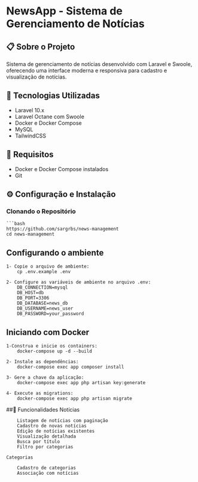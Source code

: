 # NewsApp - Sistema de Gerenciamento de Notícias

## 📋 Sobre o Projeto

Sistema de gerenciamento de notícias desenvolvido com Laravel e Swoole, oferecendo uma interface moderna e responsiva para cadastro e visualização de notícias.

## 🚀 Tecnologias Utilizadas

* Laravel 10.x
* Laravel Octane com Swoole
* Docker e Docker Compose
* MySQL
* TailwindCSS

## 🔧 Requisitos

* Docker e Docker Compose instalados
* Git

## ⚙️ Configuração e Instalação

### Clonando o Repositório

    ```bash
    https://github.com/sargrbs/news-management
    cd news-management
    
## Configurando o ambiente
    1- Copie o arquivo de ambiente:
        cp .env.example .env

    2- Configure as variáveis de ambiente no arquivo .env:
        DB_CONNECTION=mysql
        DB_HOST=db
        DB_PORT=3306
        DB_DATABASE=news_db
        DB_USERNAME=news_user
        DB_PASSWORD=your_password
## Iniciando com Docker
    1-Construa e inicie os containers:
        docker-compose up -d --build

    2- Instale as dependências:
        docker-compose exec app composer install

    3- Gere a chave da aplicação:
        docker-compose exec app php artisan key:generate

    4- Execute as migrations:
        docker-compose exec app php artisan migrate


##🌟 Funcionalidades
    Notícias

        Listagem de notícias com paginação
        Cadastro de novas notícias
        Edição de notícias existentes
        Visualização detalhada
        Busca por título
        Filtro por categorias

    Categorias

        Cadastro de categorias
        Associação com notícias



